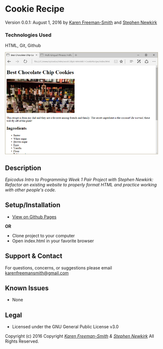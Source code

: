 # Cookie Recipe
Version 0.0.1: August 1, 2016
by [Karen Freeman-Smith](https://karenfreemansmith.github.io) and [Stephen Newkirk](https://github.com/NewkirkS)

### Technologies Used
HTML, Git, Github

![screenshot of project running](screenshot.png)

## Description
*Epicodus Intro to Programming Week 1 Pair Project with Stephen Newkirk: Refactor an existing website to properly format HTML and practice working with other people's code.*

## Setup/Installation
* [View on Github Pages](https://karenfreemansmith.github.io/Epic-IntroWk1-CookieRecipe)

 __OR__
* Clone project to your computer
* Open index.html in your favorite browser

## Support & Contact
For questions, concerns, or suggestions please email karenfreemansmith@gmail.com

## Known Issues
* None

## Legal
* Licensed under the GNU General Public License v3.0

Copyright (c) 2016 Copyright _[Karen Freeman-Smith](https://karenfreemansmith.github.io) & [Stephen Newkirk](https://github.com/NewkirkS)_ All Rights Reserved.
